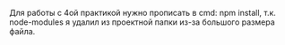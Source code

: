 Для работы с 4ой практикой нужно прописать в cmd: npm install, т.к. node-modules я удалил из проектной папки из-за большого размера файла.
